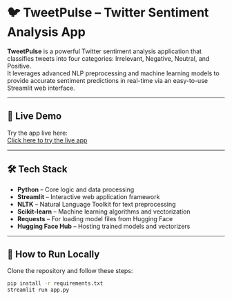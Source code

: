 # 🐦 TweetPulse – Twitter Sentiment Analysis App

**TweetPulse** is a powerful Twitter sentiment analysis application that classifies tweets into four categories: Irrelevant, Negative, Neutral, and Positive.  
It leverages advanced NLP preprocessing and machine learning models to provide accurate sentiment predictions in real-time via an easy-to-use Streamlit web interface.

---

## 🔗 Live Demo  
Try the app live here:  
[Click here to try the live app](https://tweetpulse-twitter-sentiments-analysis.onrender.com)

---

## 🛠️ Tech Stack

- **Python** – Core logic and data processing  
- **Streamlit** – Interactive web application framework  
- **NLTK** – Natural Language Toolkit for text preprocessing  
- **Scikit-learn** – Machine learning algorithms and vectorization  
- **Requests** – For loading model files from Hugging Face  
- **Hugging Face Hub** – Hosting trained models and vectorizers  

---

## 🚀 How to Run Locally

Clone the repository and follow these steps:

```bash
pip install -r requirements.txt
streamlit run app.py
